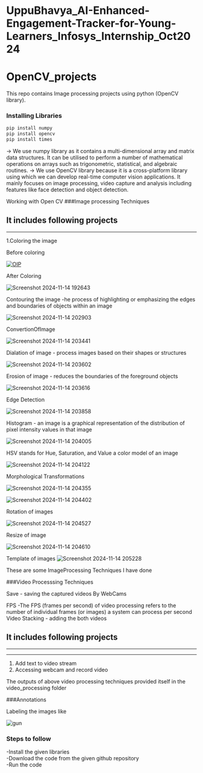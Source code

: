 # UppuBhavya_AI-Enhanced-Engagement-Tracker-for-Young-Learners_Infosys_Internship_Oct2024
# OpenCV_projects
This repo contains Image processing projects using python (OpenCV library).

### Installing Libraries

```cmd
pip install numpy
pip install opencv
pip install times

```
-> We use numpy library as it contains a multi-dimensional array and matrix data structures. It can be utilised to perform a number of mathematical operations on arrays such as trigonometric, statistical, and algebraic routines.
-> We use OpenCV library because it is a cross-platform library using which we can develop real-time computer vision applications. It mainly focuses on image processing, video capture and analysis including features like face detection and object detection.


Working with Open CV
###Image processing Techniques
## It includes following projects
----

1.Coloring the image

Before coloring


[![OIP](https://github.com/user-attachments/assets/c048fe26-a160-4b6a-8a1e-aa3517c4347c)](https://github.com/Bhavya26hub/UppuBhavya_AI-Enhanced-Engagement-Tracker-for-Young-Learners_Infosys_Internship_Oct2024/issues/1#issue-2658970135)

After Coloring


![Screenshot 2024-11-14 192643](https://github.com/user-attachments/assets/fcfa1d27-af26-4c0d-bfbf-2a78e23cf622)

Contouring the image -he process of highlighting or emphasizing the edges and boundaries of objects within an image

![Screenshot 2024-11-14 202903](https://github.com/user-attachments/assets/b8e16ba6-2d5f-4de3-bde9-a161f8a252c3)

 ConvertionOfImage

 ![Screenshot 2024-11-14 203441](https://github.com/user-attachments/assets/3493b9a6-aa7d-4273-8123-dba39d9a4532)

 Dialation of image - process images based on their shapes or structures

 ![Screenshot 2024-11-14 203602](https://github.com/user-attachments/assets/c806e2c7-3452-4d2a-98a5-ab8452ad7717)

Erosion of image - reduces the boundaries of the foreground objects 

![Screenshot 2024-11-14 203616](https://github.com/user-attachments/assets/14833e29-900b-4e79-9590-69d158ebf06e)

Edge Detection

![Screenshot 2024-11-14 203858](https://github.com/user-attachments/assets/e8054722-9cf8-4384-bdd4-529847238e2f)

Histogram - an image is a graphical representation of the distribution of pixel intensity values in that image

![Screenshot 2024-11-14 204005](https://github.com/user-attachments/assets/4fe3a213-f069-4d47-964b-6f120402b2ab)

HSV stands for Hue, Saturation, and Value a color model of an image

![Screenshot 2024-11-14 204122](https://github.com/user-attachments/assets/fae8ebdf-a459-4e82-9946-3ed4c4816ef4)

Morphological Transformations

![Screenshot 2024-11-14 204355](https://github.com/user-attachments/assets/ed4b80aa-3810-422b-bf84-0d3e82035983)

![Screenshot 2024-11-14 204402](https://github.com/user-attachments/assets/19db3c01-3621-49c3-9e1b-c03ad84c9ad2)

Rotation of images

![Screenshot 2024-11-14 204527](https://github.com/user-attachments/assets/937bb8f9-9394-4ed5-b8a3-7e7c23217390)

Resize of image

![Screenshot 2024-11-14 204610](https://github.com/user-attachments/assets/741b1614-8955-4ae6-b250-0bb1968f1315)

Template of images
![Screenshot 2024-11-14 205228](https://github.com/user-attachments/assets/18ae3ef8-2c37-4e85-b5bb-2ebecbbd1512)
 
These are some ImageProcessing Techniques I have done

###Video Processsing Techniques

 Save - saving the captured videos By WebCams

 FPS -The FPS (frames per second) of video processing refers to the number of individual frames (or images) a system can process per second
Video Stacking - adding the both videos
## It includes following projects
----
----
1. Add text to video stream
2.  Accessing webcam and record video

The outputs of above video processing techniques provided itself in the video_processing folder

###Annotations

Labeling the images like

![gun](https://github.com/user-attachments/assets/0d8d94c5-c0d3-4686-88f2-33dcbe78c9ae)


### Steps to follow
-Install the given libraries<br>
-Download the code from the given github repository<br>
-Run the code<br><br>

